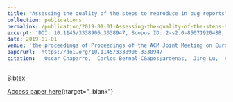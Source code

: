 ```yaml
---
title: "Assessing the quality of the steps to reproduce in bug reports"
collection: publications
permalink: /publication/2019-01-01-Assessing-the-quality-of-the-steps-to-reproduce-in-bug-reports
excerpt: 'DOI: 10.1145/3338906.3338947, Scopus ID: 2-s2.0-85071920488, Cited by: 0'
date: 2019-01-01
venue: 'the proceedings of Proceedings of the ACM Joint Meeting on European Software Engineering Conference and Symposium on the Foundations of Software Engineering, ESEC/SIGSOFT FSE 2019, Tallinn, Estonia, August 26-30, 2019.'
paperurl: 'https://doi.org/10.1145/3338906.3338947'
citation: ' Oscar Chaparro,  Carlos Bernal-C&apos;ardenas,  Jing Lu,  Kevin Moran,  Andrian Marcus,  Massimiliano Di Penta,  Denys Poshyvanyk,  Vincent Ng, &quot;Assessing the quality of the steps to reproduce in bug reports.&quot; the proceedings of Proceedings of the ACM Joint Meeting on European Software Engineering Conference and Symposium on the Foundations of Software Engineering, ESEC/SIGSOFT FSE 2019, Tallinn, Estonia, August 26-30, 2019., 2019.'
---
```

[Bibtex](https://dblp.org/rec/bib/conf/sigsoft/ChaparroBLMMPPN19)

[Access paper here](https://doi.org/10.1145/3338906.3338947){:target="_blank"}

